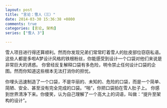```yaml
---
layout: post
title: "言论：雪人（三）"
date: 2014-03-30 15:36:38 +0800
comments: true
categories: [言论, 架构]
series: ["雪人 3"]

---
```


雪人项目进行得还算顺利。然而你发现兄弟们常常盯着雪人的肚皮部位窃窃私语。
这些人都是多啦A梦设计风格的铁根粉丝，你能感受到设计一个口袋对他们来说是非常巨大的诱惑。
你曾经反复解释口袋有多危险，明令禁止任何设计口袋的企图。然而你知道这些根本无法打消你的担忧。

你埋头迅速制造了一个口袋，不是华丽的、未知的、危险的口袋，而是一个简单、简陋、安全、甚至没有完全完成的口袋。“啪”，你把口袋拍在雪人肚子上。
你感到世界清净下来。你傻笑，认为自己理解了一个高大上的词语，叫做：“提升至架构的设计”。
